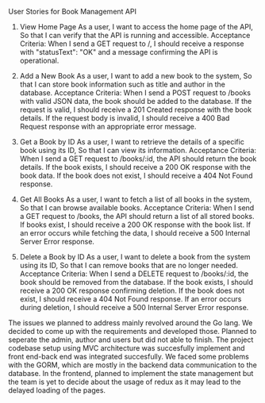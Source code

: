 User Stories for Book Management API
1. View Home Page
As a user,
I want to access the home page of the API,
So that I can verify that the API is running and accessible.
Acceptance Criteria:
When I send a GET request to /, I should receive a response with "statusText": "OK" and a message confirming the API is operational.

2. Add a New Book
As a user,
I want to add a new book to the system,
So that I can store book information such as title and author in the database.
Acceptance Criteria:
When I send a POST request to /books with valid JSON data, the book should be added to the database.
If the request is valid, I should receive a 201 Created response with the book details.
If the request body is invalid, I should receive a 400 Bad Request response with an appropriate error message.

3. Get a Book by ID
As a user,
I want to retrieve the details of a specific book using its ID,
So that I can view its information.
Acceptance Criteria:
When I send a GET request to /books/:id, the API should return the book details.
If the book exists, I should receive a 200 OK response with the book data.
If the book does not exist, I should receive a 404 Not Found response.

4. Get All Books
As a user,
I want to fetch a list of all books in the system,
So that I can browse available books.
Acceptance Criteria:
When I send a GET request to /books, the API should return a list of all stored books.
If books exist, I should receive a 200 OK response with the book list.
If an error occurs while fetching the data, I should receive a 500 Internal Server Error response.

5. Delete a Book by ID
As a user,
I want to delete a book from the system using its ID,
So that I can remove books that are no longer needed.
Acceptance Criteria:
When I send a DELETE request to /books/:id, the book should be removed from the database.
If the book exists, I should receive a 200 OK response confirming deletion.
If the book does not exist, I should receive a 404 Not Found response.
If an error occurs during deletion, I should receive a 500 Internal Server Error response.


The issues we planned to address mainly revolved around the Go lang. We decided to come up with the requirements and developed those. Planned to seperate the admin, author and users but did not able to finish.  The project codebase setup using MVC architecture was succesfully implement and front end-back end was integrated succesfully.
We faced some problems with the GORM, which are mostly in the backend data communication to the database. In the frontend, planned to implement the state management but the team is yet to decide about the usage of redux as it may lead to the delayed loading of the pages.

